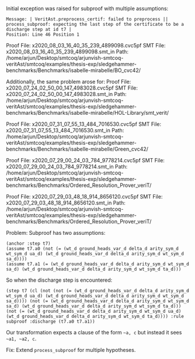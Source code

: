 Initial exception was raised for subproof with multiple assumptions:
```
Message: | VeritAst.preprocess_certif: failed to preprocess || process_subproof: expecting the last step of the certificate to be a discharge step at id t7 |
Position: Line 46 Position 1
```

Proof File: x2020_08_03_16_40_35_239_4899098.cvc5pf
SMT File: x2020_08_03_16_40_35_239_4899098.smt_in
Path: /home/arjun/Desktop/smtcoq/arjunvish-smtcoq-veritAst/smtcoq/examples/thesis-exp/sledgehammer-benchmarks/Benchmarks/isabelle-mirabelle/BO_cvc42/

Additionally, the same problem arose for:
Proof File: x2020_07_24_02_50_00_147_4983028.cvc5pf
SMT File: x2020_07_24_02_50_00_147_4983028.smt_in
Path: /home/arjun/Desktop/smtcoq/arjunvish-smtcoq-veritAst/smtcoq/examples/thesis-exp/sledgehammer-benchmarks/Benchmarks/isabelle-mirabelle/HOL-Library/smt_verit/

Proof File: x2020_07_31_07_55_13_484_7016530.cvc5pf
SMT File: x2020_07_31_07_55_13_484_7016530.smt_in
Path: /home/arjun/Desktop/smtcoq/arjunvish-smtcoq-veritAst/smtcoq/examples/thesis-exp/sledgehammer-benchmarks/Benchmarks/isabelle-mirabelle/Green_cvc42/

Proof File: x2020_07_29_00_24_03_784_9778214.cvc5pf
SMT File: x2020_07_29_00_24_03_784_9778214.smt_in
Path: /home/arjun/Desktop/smtcoq/arjunvish-smtcoq-veritAst/smtcoq/examples/thesis-exp/sledgehammer-benchmarks/Benchmarks/Ordered_Resolution_Prover_veriT/

Proof File: x2020_07_29_03_48_18_914_8656120.cvc5pf
SMT File: x2020_07_29_03_48_18_914_8656120.smt_in
Path: /home/arjun/Desktop/smtcoq/arjunvish-smtcoq-veritAst/smtcoq/examples/thesis-exp/sledgehammer-benchmarks/Benchmarks/Ordered_Resolution_Prover_veriT/

Problem:
Subproof has two assumptions:
```
(anchor :step t7)
(assume t7.a0 (not (= (wt_d ground_heads_var_d delta_d arity_sym_d wt_sym_d ua_d) (wt_d ground_heads_var_d delta_d arity_sym_d wt_sym_d sa_d))))
(assume t7.a1 (= (wt_d ground_heads_var_d delta_d arity_sym_d wt_sym_d sa_d) (wt_d ground_heads_var_d delta_d arity_sym_d wt_sym_d ta_d)))
```
So when the discharge step is encountered:
```
(step t7 (cl (not (not (= (wt_d ground_heads_var_d delta_d arity_sym_d wt_sym_d ua_d) (wt_d ground_heads_var_d delta_d arity_sym_d wt_sym_d sa_d)))) (not (= (wt_d ground_heads_var_d delta_d arity_sym_d wt_sym_d sa_d) (wt_d ground_heads_var_d delta_d arity_sym_d wt_sym_d ta_d))) (not (= (wt_d ground_heads_var_d delta_d arity_sym_d wt_sym_d ua_d) (wt_d ground_heads_var_d delta_d arity_sym_d wt_sym_d ta_d)))) :rule subproof :discharge (t7.a0 t7.a1))
```
Our transformation expects a clause of the form `~a, c` but instead it sees `~a1, ~a2, c`. 

Fix: Extend `process_subproof` for multiple hypotheses.